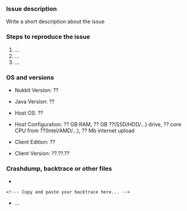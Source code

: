 <!--- 
Before creating an issue, make sure:
  1. Your title and content is not confusing or content-less.
  2. All texts are written in proper English.
If it's a bug or problem:
  1. This bug can be reproduced.
  2. This bug can be found in latest build.
  3. Dumps, backtraces or files are provided.
  4. It's you yourself who first found this bug.
If it's an advice or a feature request:
  1. This feature does not exist in latest build.
  2. This feature is logical and clear-cut.
  3. It's you yourself who first come up with the idea.
 
While sending issues, please provide as much information as you could, or our developers might got stuck or confused when looking into your issue. 
So let's begin :)
-->

### Issue description
<!--- Use our forum https://forums.nukkit.io for questions -->
Write a short description about the issue

### Steps to reproduce the issue
<!--- Help us to find the problem by adding steps to reproduce the issue -->
1. ...
2. ...
3. ...

### OS and versions
<!--- Use the 'version' command in Nukkit -->
* Nukkit Version: ?? <!--- Do not just write "latest" here -->
 <!--- Use 'java -version' in command line -->
* Java Version: ??
<!-- Which system do you open your Nukkit in? Linux? Windows? Write it here -->
* Host OS: ??
<!--- Device and host configuration, such as: 8GB RAM, 12-core Intel X5650 CPU, 100Mb internet upload. You may get them from host provider or hardware information softwares -->
* Host Configuration: ?? GB RAM, ?? GB ??(SSD/HDD/...) drive, ?? core CPU from ??(Intel/AMD/...), ?? Mb internet upload
<!--- Windows 10? Android? iOS? Simulators with x86 platform? -->
* Client Edition: ??
<!--- Version, such as 0.16.1, 0.15.90 or 0.15 build 1 and so on -->
* Client Version: ??.??.??

### Crashdump, backtrace or other files
<!--- Please use gist or anything else and add links here -->
* 
```
<!--- Copy and paste your backtrace here... -->
```
* ...

